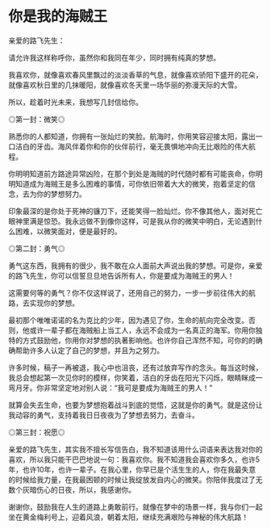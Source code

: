 # 你是我的海贼王

亲爱的路飞先生： 

请允许我这样称呼你，虽然你和我同在年少，同时拥有纯真的梦想。 

我喜欢你，就像喜欢春风里飘过的淡淡香草的气息，就像喜欢骄阳下盛开的花朵，就像喜欢秋日里的几抹暖阳，就像喜欢冬天里一场华丽的弥漫天际的大雪。 

所以，趁着时光未来，我想写几封信给你。 

◎第一封：微笑◎ 

熟悉你的人都知道，你拥有一张灿烂的笑脸。航海时，你用笑容迎接太阳，露出一口洁白的牙齿。海风伴着你和你的伙伴前行，毫无畏惧地冲向无比艰险的伟大航程。 

你明明知道前方路途异常凶险，在那个到处是海贼的时代随时都有可能丧命，你明明知道成为海贼王是多么困难的事情，可你依旧带着大大的微笑，抱着坚定的信念，去为你的梦想努力。 

印象最深的是你处于死神的镰刀下，还能笑得一脸灿烂。你不像其他人，面对死亡眼神里满是惊恐。我永远做不到像你这样，可是我从你的微笑中明白，无论遇到什么困难，以微笑面对，便是最好的。 

◎第二封：勇气◎ 

勇气这东西，我拥有的很少，我不敢在众人面前大声说出我的梦想。可是你，亲爱的路飞先生，你可以信誓旦旦地告诉所有人，你是要成为海贼王的男人！ 

这需要何等的勇气？你不仅这样说了，还用自己的努力，一步一步前往伟大的航路，去实现你的梦想。 

最初那个唯唯诺诺的名为克比的少年，因为遇见了你，生命的航向完全改变。否则，他或许一辈子都在海贼船上当工人，永远不会成为一名真正的海军。你用你独特的方式鼓励他，你用你对梦想的执著影响他。也许你自己浑然不知，可你的的确确帮助许多人认定了自己的梦想，并且为之努力。 

许多时候，稿子一再被退，我心中也沮丧，还有过放弃写作的念头。每当这时候，我总会想起第一次见你时的模样，你笑着，洁白的牙齿在阳光下闪烁，眼睛眯成一弯月牙。你非常坚定地对别人说：“我可是要成为海贼王的男人！” 

就算会失去生命，也要为梦想抱着战斗到底的觉悟，这就是你的勇气。就是这份让我动容的勇气，支持着我日日夜夜为了梦想去努力，去奋斗。 

◎第三封：祝愿◎ 

亲爱的路飞先生，其实我不擅长写信告白，我不知道该用什么词语来表达我对你的喜欢，所以我只能干巴巴地说一句：我喜欢你。我不知道我会喜欢你多久，也许5年，也许10年，也许一辈子。在我心里，你早已是个活生生的人，你在我最失意的时候给我力量，在我最困顿的时候让我绽放发自内心的微笑。你陪伴我度过了无数个灰暗伤心的日夜，所以，我感谢你。 

谢谢你，鼓励我在人生的道路上勇敢前行。就像在梦中的场景一样，我与你们一起坐在黄金梅利号上，迎着风浪，朝着太阳，继续充满艰险与神秘的伟大航路！